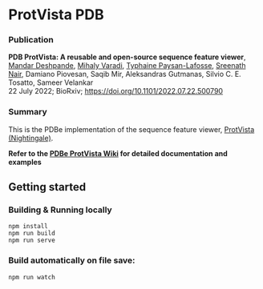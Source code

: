 # ProtVista PDB

### Publication

**PDB ProtVista: A reusable and open-source sequence feature viewer**, [Mandar Deshpande](https://github.com/mandarsd),  [Mihaly Varadi](https://github.com/mvaradi),  [Typhaine Paysan-Lafosse](https://github.com/typhainepl),  [Sreenath Nair](https://github.com/sreenathnair),  Damiano Piovesan,  Saqib Mir,  Aleksandras Gutmanas,  Silvio C. E. Tosatto,  Sameer Velankar<br>22 July 2022; BioRxiv; https://doi.org/10.1101/2022.07.22.500790

### Summary

This is the PDBe implementation of the sequence feature viewer, [ProtVista (Nightingale)](https://github.com/ebi-webcomponents/nightingale).

**Refer to the [PDBe ProtVista Wiki](https://github.com/PDBeurope/protvista-pdb/wiki) for detailed documentation and examples**

## Getting started

### Building & Running locally
```JS
npm install
npm run build
npm run serve
```
### Build automatically on file save:
```JS
npm run watch
```

